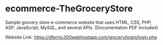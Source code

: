 # ecommerce-TheGroceryStore
Sample grocery store e-commerce website that uses HTML, CSS, PHP, ASP, JavaScript, MySQL, and several APIs. (Documentation PDF Included)

Website Link: https://dferris.000webhostapp.com/grocery/login/login.php

